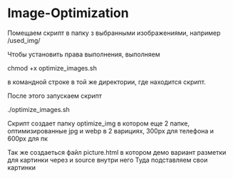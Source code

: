# Image-Optimization

Помещаем скрипт в папку з выбранными изображениями, например /used_img/

Чтобы установить права выполнения, выполняем

chmod +x optimize_images.sh

в командной строке в той же директории, где находится скрипт.

После этого запускаем скрипт

./optimize_images.sh


Скрипт создает папку optimize_img в котором еще 2 папке, оптимизированные jpg и webp в 2 варициях, 300px для телефона и 600px для пк

Так же создаеться файл picture.html в котором демо вариант разметки для картинки через <picture> и source внутри него
Туда подставляем свои картинки

